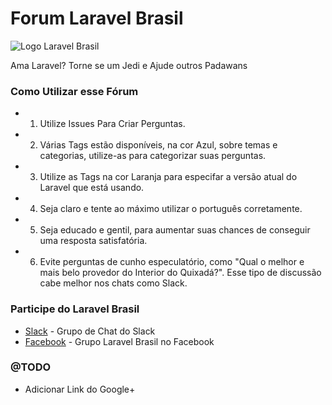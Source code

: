 # Forum Laravel Brasil

![Logo Laravel Brasil](https://avatars3.githubusercontent.com/u/2520773?v=3&s=100)

Ama Laravel? Torne se um Jedi e Ajude outros Padawans 

### Como Utilizar esse Fórum
 
 - 1) Utilize Issues Para Criar Perguntas.
 - 2) Várias Tags estão disponíveis, na cor Azul, sobre temas e categorias, utilize-as para categorizar suas perguntas.
 - 3) Utilize as Tags na cor Laranja para especifar a versão atual do Laravel que está usando.
 - 4) Seja claro e tente ao máximo utilizar o português corretamente.
 - 5) Seja educado e gentil, para aumentar suas chances de conseguir uma resposta satisfatória.
 - 6) Evite perguntas de cunho especulatório, como "Qual o melhor e mais belo provedor do Interior do Quixadá?". Esse tipo de discussão cabe melhor nos chats como Slack.
 
### Participe do Laravel Brasil
 - [Slack](http://slack.laravel.com.br) - Grupo de Chat do Slack
 - [Facebook](https://www.facebook.com/groups/laravelbrasil/) - Grupo Laravel Brasil no Facebook
 
### @TODO
 - Adicionar Link do Google+
